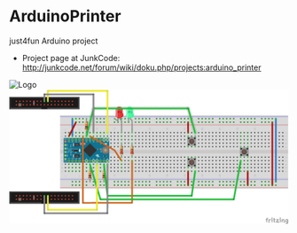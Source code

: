 # ArduinoPrinter
just4fun Arduino project

  * Project page at JunkCode: http://junkcode.net/forum/wiki/doku.php/projects:arduino_printer
  
  
  ![Logo](http://junkcode.net/images/arduinoPrinter.jpg )
  ![board](2dp_0_2_bb.png )

